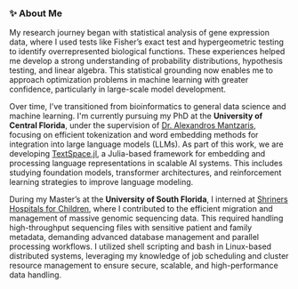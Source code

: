 ### ✨ About Me

My research journey began with statistical analysis of gene expression data, where I used tests like Fisher’s exact test and hypergeometric testing to identify overrepresented biological functions. These experiences helped me develop a strong understanding of probability distributions, hypothesis testing, and linear algebra. This statistical grounding now enables me to approach optimization problems in machine learning with greater confidence, particularly in large-scale model development.

Over time, I’ve transitioned from bioinformatics to general data science and machine learning. I'm currently pursuing my PhD at the **University of Central Florida**, under the supervision of [Dr. Alexandros Mantzaris](https://www.cs.ucf.edu/person/alexandros-mantzaris/), focusing on efficient tokenization and word embedding methods for integration into large language models (LLMs). As part of this work, we are developing [TextSpace.jl](https://github.com/mantzaris/TextSpace.jl), a Julia-based framework for embedding and processing language representations in scalable AI systems. This includes studying foundation models, transformer architectures, and reinforcement learning strategies to improve language modeling.

During my Master’s at the **University of South Florida**, I interned at [Shriners Hospitals for Children](https://www.shrinerschildrens.org/en/providers-and-research/research-at-shriners-childrens/genomics-institute-laboratory), where I contributed to the efficient migration and management of massive genomic sequencing data. This required handling high-throughput sequencing files with sensitive patient and family metadata, demanding advanced database management and parallel processing workflows. I utilized shell scripting and bash in Linux-based distributed systems, leveraging my knowledge of job scheduling and cluster resource management to ensure secure, scalable, and high-performance data handling.


